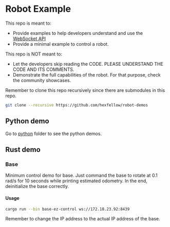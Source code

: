 # Robot Example

This repo is meant to: 
- Provide examples to help developers understand and use the [WebSocket API](https://github.com/hexfellow/proto-public-api)
- Provide a minimal example to control a robot.

This repo is NOT meant to:
- Let the developers skip reading the CODE. PLEASE UNDERSTAND THE CODE AND ITS COMMENTS.
- Demonstrate the full capabilities of the robot. For that purpose, check the community showcases.

Remember to clone this repo recursively since there are submodules in this repo.
```bash
git clone --recursive https://github.com/hexfellow/robot-demos
```

## Python demo
Go to [python](python) folder to see the python demos.

## Rust demo

### Base

Minimum control demo for base. Just command the base to rotate at 0.1 rad/s for 10 seconds while printing estimated odometry. In the end, deinitialize the base correctly. 

#### Usage

```bash
cargo run --bin base-ez-control ws://172.18.23.92:8439
```

Remember to change the IP address to the actual IP address of the base.
